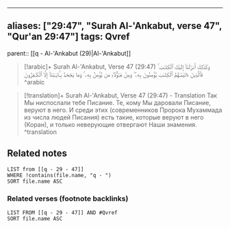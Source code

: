 
---
aliases: ["29:47", "Surah Al-'Ankabut, verse 47", "Qur'an 29:47"]
tags: Qvref
---

parent:: [[q - Al-'Ankabut (29)|Al-'Ankabut]]

> [!arabic]+ Surah Al-'Ankabut, Verse 47 (29:47)
> <span class="quran-arabic">وَكَذَٰلِكَ أَنزَلْنَآ إِلَيْكَ ٱلْكِتَـٰبَ ۚ فَٱلَّذِينَ ءَاتَيْنَـٰهُمُ ٱلْكِتَـٰبَ يُؤْمِنُونَ بِهِۦ ۖ وَمِنْ هَـٰٓؤُلَآءِ مَن يُؤْمِنُ بِهِۦ ۚ وَمَا يَجْحَدُ بِـَٔايَـٰتِنَآ إِلَّا ٱلْكَـٰفِرُونَ</span>
^arabic

> [!translation]+ Surah Al-'Ankabut, Verse 47 (29:47) - Translation
> Так Мы ниспослали тебе Писание. Те, кому Мы даровали Писание, веруют в него. И среди этих (современников Пророка Мухаммада из числа людей Писания) есть такие, которые веруют в него (Коран), и только неверующие отвергают Наши знамения.
^translation



## Related notes
```dataview
LIST from [[q - 29 - 47]]
WHERE !contains(file.name, "q - ")
SORT file.name ASC
```

### Related verses (footnote backlinks)
```dataview
LIST FROM [[q - 29 - 47]] AND #Qvref
SORT file.name ASC
```

